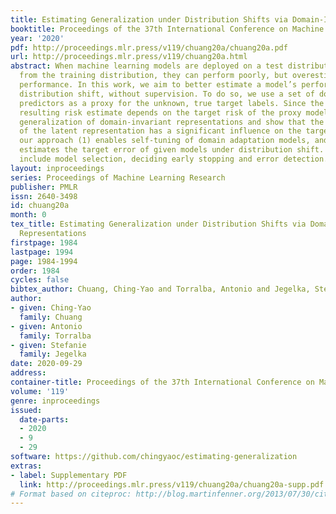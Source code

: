 ```yaml
---
title: Estimating Generalization under Distribution Shifts via Domain-Invariant Representations
booktitle: Proceedings of the 37th International Conference on Machine Learning
year: '2020'
pdf: http://proceedings.mlr.press/v119/chuang20a/chuang20a.pdf
url: http://proceedings.mlr.press/v119/chuang20a.html
abstract: When machine learning models are deployed on a test distribution different
  from the training distribution, they can perform poorly, but overestimate their
  performance. In this work, we aim to better estimate a model’s performance under
  distribution shift, without supervision. To do so, we use a set of domain-invariant
  predictors as a proxy for the unknown, true target labels. Since the error of the
  resulting risk estimate depends on the target risk of the proxy model, we study
  generalization of domain-invariant representations and show that the complexity
  of the latent representation has a significant influence on the target risk. Empirically,
  our approach (1) enables self-tuning of domain adaptation models, and (2) accurately
  estimates the target error of given models under distribution shift. Other applications
  include model selection, deciding early stopping and error detection.
layout: inproceedings
series: Proceedings of Machine Learning Research
publisher: PMLR
issn: 2640-3498
id: chuang20a
month: 0
tex_title: Estimating Generalization under Distribution Shifts via Domain-Invariant
  Representations
firstpage: 1984
lastpage: 1994
page: 1984-1994
order: 1984
cycles: false
bibtex_author: Chuang, Ching-Yao and Torralba, Antonio and Jegelka, Stefanie
author:
- given: Ching-Yao
  family: Chuang
- given: Antonio
  family: Torralba
- given: Stefanie
  family: Jegelka
date: 2020-09-29
address: 
container-title: Proceedings of the 37th International Conference on Machine Learning
volume: '119'
genre: inproceedings
issued:
  date-parts:
  - 2020
  - 9
  - 29
software: https://github.com/chingyaoc/estimating-generalization
extras:
- label: Supplementary PDF
  link: http://proceedings.mlr.press/v119/chuang20a/chuang20a-supp.pdf
# Format based on citeproc: http://blog.martinfenner.org/2013/07/30/citeproc-yaml-for-bibliographies/
---
```

